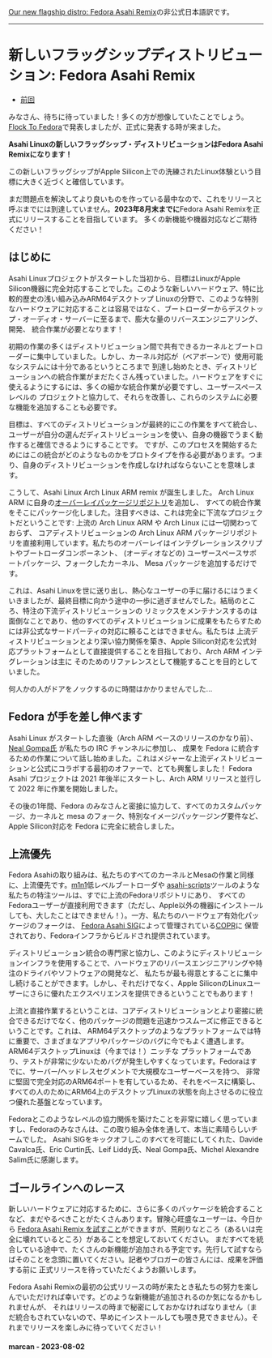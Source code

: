 [Our new flagship distro: Fedora Asahi Remix](https://asahilinux.org/2023/08/fedora-asahi-remix/)の非公式日本語訳です。

---
# 新しいフラッグシップディストリビューション: Fedora Asahi Remix

- [前回](https://github.com/asfdrwe/asahi-linux-translations/blob/main/GPU202306.md)

みなさん、待ちに待っていました！多くの方が想像していたことでしょう。[Flock To Fedora](https://flocktofedora.org/)で発表しましたが、正式に発表する時が来ました。

**Asahi Linuxの新しいフラッグシップ・ディストリビューションはFedora Asahi Remixになります！**

この新しいフラッグシップがApple Silicon上での洗練されたLinux体験という目標に大きく近づくと確信しています。

まだ問題点を解決してより良いものを作っている最中なので、これをリリースと呼ぶまでには到達していません。**2023年8月末までに**Fedora Asahi Remixを正式にリリースすることを目指しています。
多くの新機能や機器対応などご期待ください！

## はじめに
Asahi Linuxプロジェクトがスタートした当初から、目標はLinuxがApple Silicon機器に完全対応することでした。このような新しいハードウェア、特に比較的歴史の浅い組み込みARM64デスクトップ
Linuxの分野で、このような特別なハードウェアに対応することは容易ではなく、ブートローダーからデスクトップ・オーディオ・サーバーに至るまで、膨大な量のリバースエンジニアリング、開発、
統合作業が必要となります！

初期の作業の多くはディストリビューション間で共有できるカーネルとブートローダーに集中していました。しかし、カーネル対応が（ベアボーンで）使用可能なシステムには十分であるというところまで
到達し始めたとき、ディストリビューションへの統合作業がまだたくさん残っていました。ハードウェアをすぐに使えるようにするには、多くの細かな統合作業が必要ですし、ユーザースペースレベルの
プロジェクトと協力して、それらを改善し、これらのシステムに必要な機能を追加することも必要です。

目標は、すべてのディストリビューションが最終的にこの作業をすべて統合し、ユーザーが自分の選んだディストリビューションを使い、自身の機器でうまく動作すると確信できるようにすることです。
ですが、このプロセスを開始するためにはこの統合がどのようなものかをプロトタイプを作る必要があります。つまり、自身のディストリビューションを作成しなければならないことを意味します。

こうして、Asahi Linux Arch Linux ARM remix が誕生しました。 Arch Linux ARM に自身の[オーバーレイパッケージリポジトリ](https://github.com/AsahiLinux/PKGBUILDs)を追加し、
すべての統合作業をそこにパッケージ化しました。注目すべきは、これは完全に下流なプロジェクトだということです: 上流の Arch Linux ARM や Arch Linux には一切関わっておらず、
コアディストリビューションの Arch Linux ARM パッケージリポジトリを直接利用しています。私たちのオーバーレイはインテグレーションスクリプトやブートローダコンポーネント、
(オーディオなどの) ユーザースペースサポートパッケージ、フォークしたカーネル、 Mesa パッケージを追加するだけです。

これは、Asahi Linuxを世に送り出し、熱心なユーザーの手に届けるにはうまくいきましたが、最終目標に向かう途中の一歩に過ぎませんでした。結局のところ、特注の下流ディストリビューションの
リミックスをメンテナンスするのは面倒なことであり、他のすべてのディストリビューションに成果をもたらすためには非公式なサードパーティの対応に頼ることはできません。私たちは
上流ディストリビューションとより深い協力関係を築き、Apple Silicon対応を公式対応プラットフォームとして直接提供することを目指しており、Arch ARM インテグレーションは主に
そのためのリファレンスとして機能することを目的としていました。

何人かの人がドアをノックするのに時間はかかりませんでした...

## Fedora が手を差し伸べます

Asahi Linux がスタートした直後（Arch ARM ベースのリリースのかなり前）、[Neal Gompa氏](https://fedoraproject.org/wiki/User:Ngompa) が私たちの IRC チャンネルに参加し、
成果を Fedora に統合するための作業について話し始めました。これはメジャーな上流ディストリビューションと公式にコラボする最初のオファーで、とても興奮しました！
Fedora Asahi プロジェクトは 2021 年後半にスタートし、Arch ARM リリースと並行して 2022 年に作業を開始しました。

その後の1年間、Fedora のみなさんと密接に協力して、すべてのカスタムパッケージ、カーネルと mesa のフォーク、特別なイメージパッケージング要件など、Apple Silicon対応を
Fedora に完全に統合しました。

## 上流優先

Fedora Asahiの取り組みは、私たちのすべてのカーネルとMesaの作業と同様に、上流優先です。[m1n1](https://packages.fedoraproject.org/pkgs/m1n1/m1n1/)低レベルブートローダや
[asahi-scripts](https://packages.fedoraproject.org/pkgs/asahi-scripts/asahi-scripts/)ツールのような私たちの特注ツールは、すでに上流のFedoraリポジトリにあり、
すべてのFedoraユーザーが直接利用できます（ただし、Apple以外の機器にインストールしても、大したことはできません！）。一方、私たちのハードウェア有効化パッケージのフォークは、
[Fedora Asahi SIG](https://fedoraproject.org/wiki/SIGs/Asahi)によって管理されている[COPR](https://copr.fedorainfracloud.org/groups/g/asahi/coprs/)に
保管されており、Fedoraインフラからビルドされ提供されています。

ディストリビューション統合の専門家と協力し、このようにディストリビューションインフラを使用することで、ハードウェアのリバースエンジニアリングや特注のドライバやソフトウェアの開発など、
私たちが最も得意とすることに集中し続けることができます。しかし、それだけでなく、Apple SiliconのLinuxユーザーにさらに優れたエクスペリエンスを提供できるということでもあります！

上流と直接作業するということは、コアディストリビューションとより密接に統合できるだけでなく、他のパッケージの問題を迅速かつスムーズに修正できるということです。これは、
ARM64デスクトップのようなプラットフォームでは特に重要で、さまざまなアプリやパッケージのバグに今でもよく遭遇します。ARM64デスクトップLinuxは（今までは！）ニッチな
プラットフォームであり、テストが非常に少ないためバグが発生しやすくなっています。Fedoraはすでに、サーバー/ヘッドレスセグメントで大規模なユーザーベースを持つ、
非常に堅固で完全対応のARM64ポートを有しているため、それをベースに構築し、すべての人のためにARM64上のデスクトップLinuxの状態を向上させるのに役立つ優れた基盤となっています。

Fedoraとこのようなレベルの協力関係を築けたことを非常に嬉しく思っていますし、Fedoraのみなさんは、この取り組み全体を通して、本当に素晴らしいチームでした。
Asahi SIGをキックオフしこのすべてを可能にしてくれた、Davide Cavalca氏、Eric Curtin氏、Leif Liddy氏、Neal Gompa氏、Michel Alexandre Salim氏に感謝します。

## ゴールラインへのレース

新しいハードウェアに対応するために、さらに多くのパッケージを統合することなど、まだやるべきことがたくさんあります。冒険心旺盛なユーザーは、今日から
[Fedora Asahi Remix を試すこと](https://fedora-asahi-remix.org/)ができますが、荒削りなところ（あるいは完全に壊れているところ）があることを想定しておいてください。
まだすべてを統合している途中で、たくさんの新機能が追加される予定です。先行して試すならばそのことを念頭に置いてください。記者やブロガーの皆さんには、成果を評価する前に
正式リリースを待っていただくようお願いします。

Fedora Asahi Remixの最初の公式リリースの時が来たとき私たちの努力を楽しんでいただければ幸いです。どのような新機能が追加されるのか気になるかもしれませんが、
それはリリースの時まで秘密にしておかなければなりません（まだ統合もされていないので、早めにインストールしても覗き見できません）。それまでリリースを楽しみに待っていてください！

#### marcan - 2023-08-02
